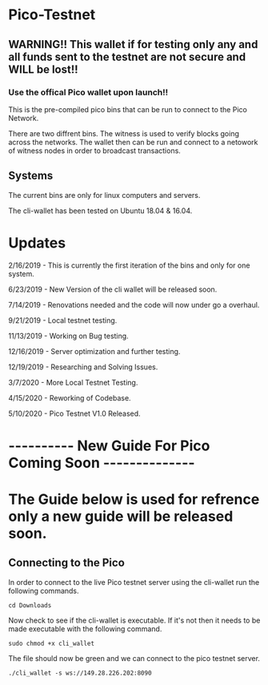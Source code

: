 # Pico-Testnet
## WARNING!! This wallet if for testing only any and all funds sent to the testnet are not secure and WILL be lost!!
### Use the offical Pico wallet upon launch!!

This is the pre-compiled pico bins that can be run to connect to the Pico Network.

There are two diffrent bins. The witness is used to verify blocks going across the networks. The wallet then can be run and connect to a netowork of witness nodes in order to broadcast transactions. 

## Systems

The current bins are only for linux computers and servers.

The cli-wallet has been tested on Ubuntu 18.04 & 16.04.

# Updates

2/16/2019 - This is currently the first iteration of the bins and only for one system.

6/23/2019 - New Version of the cli wallet will be released soon.

7/14/2019 - Renovations needed and the code will now under go a overhaul.

9/21/2019 - Local testnet testing.

11/13/2019 - Working on Bug testing.

12/16/2019 - Server optimization and further testing.

12/19/2019 - Researching and Solving Issues.

3/7/2020 - More Local Testnet Testing.

4/15/2020 - Reworking of Codebase.

5/10/2020 - Pico Testnet V1.0 Released.





# ---------- New Guide For Pico Coming Soon --------------


# The Guide below is used for refrence only a new guide will be released soon.

## Connecting to the Pico 

In order to connect to the live Pico testnet server using the cli-wallet run the following commands.

```
cd Downloads

```

Now check to see if the cli-wallet is executable. If it's not then it needs to be made executable with the following command.

```
sudo chmod +x cli_wallet

```

The file should now be green and we can connect to the pico testnet server.


```
./cli_wallet -s ws://149.28.226.202:8090

```
